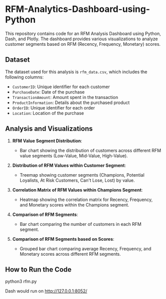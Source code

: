 # RFM-Analytics-Dashboard-using-Python


This repository contains code for an RFM Analysis Dashboard using Python, Dash, and Plotly. The dashboard provides various visualizations to analyze customer segments based on RFM (Recency, Frequency, Monetary) scores.

## Dataset

The dataset used for this analysis is `rfm_data.csv`, which includes the following columns:

- `CustomerID`: Unique identifier for each customer
- `PurchaseDate`: Date of the purchase
- `TransactionAmount`: Amount spent in the transaction
- `ProductInformation`: Details about the purchased product
- `OrderID`: Unique identifier for each order
- `Location`: Location of the purchase


## Analysis and Visualizations

1. **RFM Value Segment Distribution**:
   - Bar chart showing the distribution of customers across different RFM value segments (Low-Value, Mid-Value, High-Value).

2. **Distribution of RFM Values within Customer Segment**:
   - Treemap showing customer segments (Champions, Potential Loyalists, At Risk Customers, Can't Lose, Lost) by value.

3. **Correlation Matrix of RFM Values within Champions Segment**:
   - Heatmap showing the correlation matrix for Recency, Frequency, and Monetary scores within the Champions segment.

4. **Comparison of RFM Segments**:
   - Bar chart comparing the number of customers in each RFM segment.

5. **Comparison of RFM Segments based on Scores**:
   - Grouped bar chart comparing average Recency, Frequency, and Monetary scores across different RFM segments.


## How to Run the Code

python3 rfm.py

Dash would run on http://127.0.0.1:8052/